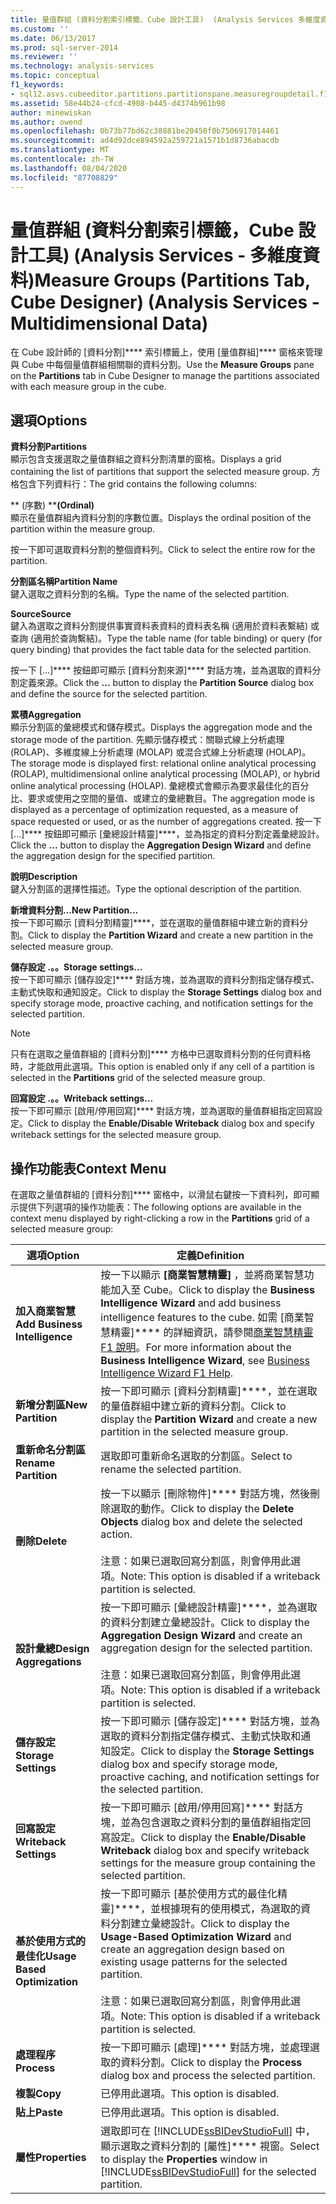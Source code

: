```yaml
---
title: 量值群組 (資料分割索引標籤、Cube 設計工具)  (Analysis Services 多維度資料) |Microsoft Docs
ms.custom: ''
ms.date: 06/13/2017
ms.prod: sql-server-2014
ms.reviewer: ''
ms.technology: analysis-services
ms.topic: conceptual
f1_keywords:
- sql12.asvs.cubeeditor.partitions.partitionspane.measuregroupdetail.f1
ms.assetid: 58e44b24-cfcd-4908-b445-d4374b961b98
author: minewiskan
ms.author: owend
ms.openlocfilehash: 0b73b77bd62c38881be20450f0b7506917014461
ms.sourcegitcommit: ad4d92dce894592a259721a1571b1d8736abacdb
ms.translationtype: MT
ms.contentlocale: zh-TW
ms.lasthandoff: 08/04/2020
ms.locfileid: "87708829"
---
```

# <a name="measure-groups-partitions-tab-cube-designer-analysis-services---multidimensional-data"></a><span data-ttu-id="d1436-102">量值群組 (資料分割索引標籤，Cube 設計工具) (Analysis Services - 多維度資料)</span><span class="sxs-lookup"><span data-stu-id="d1436-102">Measure Groups (Partitions Tab, Cube Designer) (Analysis Services - Multidimensional Data)</span></span>
  <span data-ttu-id="d1436-103">在 Cube 設計師的 [資料分割]\*\*\*\* 索引標籤上，使用 [量值群組]\*\*\*\* 窗格來管理與 Cube 中每個量值群組相關聯的資料分割。</span><span class="sxs-lookup"><span data-stu-id="d1436-103">Use the **Measure Groups** pane on the **Partitions** tab in Cube Designer to manage the partitions associated with each measure group in the cube.</span></span>  
  
## <a name="options"></a><span data-ttu-id="d1436-104">選項</span><span class="sxs-lookup"><span data-stu-id="d1436-104">Options</span></span>  
 <span data-ttu-id="d1436-105">**資料分割**</span><span class="sxs-lookup"><span data-stu-id="d1436-105">**Partitions**</span></span>  
 <span data-ttu-id="d1436-106">顯示包含支援選取之量值群組之資料分割清單的窗格。</span><span class="sxs-lookup"><span data-stu-id="d1436-106">Displays a grid containing the list of partitions that support the selected measure group.</span></span> <span data-ttu-id="d1436-107">方格包含下列資料行：</span><span class="sxs-lookup"><span data-stu-id="d1436-107">The grid contains the following columns:</span></span>  
  
 <span data-ttu-id="d1436-108">\*\* (序數) \*\*</span><span class="sxs-lookup"><span data-stu-id="d1436-108">**(Ordinal)**</span></span>  
 <span data-ttu-id="d1436-109">顯示在量值群組內資料分割的序數位置。</span><span class="sxs-lookup"><span data-stu-id="d1436-109">Displays the ordinal position of the partition within the measure group.</span></span>  
  
 <span data-ttu-id="d1436-110">按一下即可選取資料分割的整個資料列。</span><span class="sxs-lookup"><span data-stu-id="d1436-110">Click to select the entire row for the partition.</span></span>  
  
 <span data-ttu-id="d1436-111">**分割區名稱**</span><span class="sxs-lookup"><span data-stu-id="d1436-111">**Partition Name**</span></span>  
 <span data-ttu-id="d1436-112">鍵入選取之資料分割的名稱。</span><span class="sxs-lookup"><span data-stu-id="d1436-112">Type the name of the selected partition.</span></span>  
  
 <span data-ttu-id="d1436-113">**Source**</span><span class="sxs-lookup"><span data-stu-id="d1436-113">**Source**</span></span>  
 <span data-ttu-id="d1436-114">鍵入為選取之資料分割提供事實資料表資料的資料表名稱 (適用於資料表繫結) 或查詢 (適用於查詢繫結)。</span><span class="sxs-lookup"><span data-stu-id="d1436-114">Type the table name (for table binding) or query (for query binding) that provides the fact table data for the selected partition.</span></span>  
  
 <span data-ttu-id="d1436-115">按一下 [...]\*\*\*\* 按鈕即可顯示 [資料分割來源]\*\*\*\* 對話方塊，並為選取的資料分割定義來源。</span><span class="sxs-lookup"><span data-stu-id="d1436-115">Click the **...** button to display the **Partition Source** dialog box and define the source for the selected partition.</span></span>  
  
 <span data-ttu-id="d1436-116">**累積**</span><span class="sxs-lookup"><span data-stu-id="d1436-116">**Aggregation**</span></span>  
 <span data-ttu-id="d1436-117">顯示分割區的彙總模式和儲存模式。</span><span class="sxs-lookup"><span data-stu-id="d1436-117">Displays the aggregation mode and the storage mode of the partition.</span></span> <span data-ttu-id="d1436-118">先顯示儲存模式：關聯式線上分析處理 (ROLAP)、多維度線上分析處理 (MOLAP) 或混合式線上分析處理 (HOLAP)。</span><span class="sxs-lookup"><span data-stu-id="d1436-118">The storage mode is displayed first: relational online analytical processing (ROLAP), multidimensional online analytical processing (MOLAP), or hybrid online analytical processing (HOLAP).</span></span> <span data-ttu-id="d1436-119">彙總模式會顯示為要求最佳化的百分比、要求或使用之空間的量值、或建立的彙總數目。</span><span class="sxs-lookup"><span data-stu-id="d1436-119">The aggregation mode is displayed as a percentage of optimization requested, as a measure of space requested or used, or as the number of aggregations created.</span></span> <span data-ttu-id="d1436-120">按一下 [...]\*\*\*\* 按鈕即可顯示 [彙總設計精靈]\*\*\*\*，並為指定的資料分割定義彙總設計。</span><span class="sxs-lookup"><span data-stu-id="d1436-120">Click the **...** button to display the **Aggregation Design Wizard** and define the aggregation design for the specified partition.</span></span>  
  
 <span data-ttu-id="d1436-121">**說明**</span><span class="sxs-lookup"><span data-stu-id="d1436-121">**Description**</span></span>  
 <span data-ttu-id="d1436-122">鍵入分割區的選擇性描述。</span><span class="sxs-lookup"><span data-stu-id="d1436-122">Type the optional description of the partition.</span></span>  
  
 <span data-ttu-id="d1436-123">**新增資料分割...**</span><span class="sxs-lookup"><span data-stu-id="d1436-123">**New Partition...**</span></span>  
 <span data-ttu-id="d1436-124">按一下即可顯示 [資料分割精靈]\*\*\*\*，並在選取的量值群組中建立新的資料分割。</span><span class="sxs-lookup"><span data-stu-id="d1436-124">Click to display the **Partition Wizard** and create a new partition in the selected measure group.</span></span>  
  
 <span data-ttu-id="d1436-125">**儲存設定 .。。**</span><span class="sxs-lookup"><span data-stu-id="d1436-125">**Storage settings...**</span></span>  
 <span data-ttu-id="d1436-126">按一下即可顯示 [儲存設定]\*\*\*\* 對話方塊，並為選取的資料分割指定儲存模式、主動式快取和通知設定。</span><span class="sxs-lookup"><span data-stu-id="d1436-126">Click to display the **Storage Settings** dialog box and specify storage mode, proactive caching, and notification settings for the selected partition.</span></span>  
  
> [!NOTE]  
>  <span data-ttu-id="d1436-127">只有在選取之量值群組的 [資料分割]\*\*\*\* 方格中已選取資料分割的任何資料格時，才能啟用此選項。</span><span class="sxs-lookup"><span data-stu-id="d1436-127">This option is enabled only if any cell of a partition is selected in the **Partitions** grid of the selected measure group.</span></span>  
  
 <span data-ttu-id="d1436-128">**回寫設定 .。。**</span><span class="sxs-lookup"><span data-stu-id="d1436-128">**Writeback settings...**</span></span>  
 <span data-ttu-id="d1436-129">按一下即可顯示 [啟用/停用回寫]\*\*\*\* 對話方塊，並為選取的量值群組指定回寫設定。</span><span class="sxs-lookup"><span data-stu-id="d1436-129">Click to display the **Enable/Disable Writeback** dialog box and specify writeback settings for the selected measure group.</span></span>  
  
## <a name="context-menu"></a><span data-ttu-id="d1436-130">操作功能表</span><span class="sxs-lookup"><span data-stu-id="d1436-130">Context Menu</span></span>  
 <span data-ttu-id="d1436-131">在選取之量值群組的 [資料分割]\*\*\*\* 窗格中，以滑鼠右鍵按一下資料列，即可顯示提供下列選項的操作功能表：</span><span class="sxs-lookup"><span data-stu-id="d1436-131">The following options are available in the context menu displayed by right-clicking a row in the **Partitions** grid of a selected measure group:</span></span>  
  
|<span data-ttu-id="d1436-132">選項</span><span class="sxs-lookup"><span data-stu-id="d1436-132">Option</span></span>|<span data-ttu-id="d1436-133">定義</span><span class="sxs-lookup"><span data-stu-id="d1436-133">Definition</span></span>|  
|------------|----------------|  
|<span data-ttu-id="d1436-134">**加入商業智慧**</span><span class="sxs-lookup"><span data-stu-id="d1436-134">**Add Business Intelligence**</span></span>|<span data-ttu-id="d1436-135">按一下以顯示 **[商業智慧精靈]** ，並將商業智慧功能加入至 Cube。</span><span class="sxs-lookup"><span data-stu-id="d1436-135">Click to display the **Business Intelligence Wizard** and add business intelligence features to the cube.</span></span> <span data-ttu-id="d1436-136">如需 [商業智慧精靈]\*\*\*\* 的詳細資訊，請參閱[商業智慧精靈 F1 說明](business-intelligence-wizard-f1-help.md)。</span><span class="sxs-lookup"><span data-stu-id="d1436-136">For more information about the **Business Intelligence Wizard**, see [Business Intelligence Wizard F1 Help](business-intelligence-wizard-f1-help.md).</span></span>|  
|<span data-ttu-id="d1436-137">**新增分割區**</span><span class="sxs-lookup"><span data-stu-id="d1436-137">**New Partition**</span></span>|<span data-ttu-id="d1436-138">按一下即可顯示 [資料分割精靈]\*\*\*\*，並在選取的量值群組中建立新的資料分割。</span><span class="sxs-lookup"><span data-stu-id="d1436-138">Click to display the **Partition Wizard** and create a new partition in the selected measure group.</span></span>|  
|<span data-ttu-id="d1436-139">**重新命名分割區**</span><span class="sxs-lookup"><span data-stu-id="d1436-139">**Rename Partition**</span></span>|<span data-ttu-id="d1436-140">選取即可重新命名選取的分割區。</span><span class="sxs-lookup"><span data-stu-id="d1436-140">Select to rename the selected partition.</span></span>|  
|<span data-ttu-id="d1436-141">**刪除**</span><span class="sxs-lookup"><span data-stu-id="d1436-141">**Delete**</span></span>|<span data-ttu-id="d1436-142">按一下以顯示 [刪除物件]\*\*\*\* 對話方塊，然後刪除選取的動作。</span><span class="sxs-lookup"><span data-stu-id="d1436-142">Click to display the **Delete Objects** dialog box and delete the selected action.</span></span><br /><br /> <span data-ttu-id="d1436-143">注意：如果已選取回寫分割區，則會停用此選項。</span><span class="sxs-lookup"><span data-stu-id="d1436-143">Note: This option is disabled if a writeback partition is selected.</span></span>|  
|<span data-ttu-id="d1436-144">**設計彙總**</span><span class="sxs-lookup"><span data-stu-id="d1436-144">**Design Aggregations**</span></span>|<span data-ttu-id="d1436-145">按一下即可顯示 [彙總設計精靈]\*\*\*\*，並為選取的資料分割建立彙總設計。</span><span class="sxs-lookup"><span data-stu-id="d1436-145">Click to display the **Aggregation Design Wizard** and create an aggregation design for the selected partition.</span></span><br /><br /> <span data-ttu-id="d1436-146">注意：如果已選取回寫分割區，則會停用此選項。</span><span class="sxs-lookup"><span data-stu-id="d1436-146">Note: This option is disabled if a writeback partition is selected.</span></span>|  
|<span data-ttu-id="d1436-147">**儲存設定**</span><span class="sxs-lookup"><span data-stu-id="d1436-147">**Storage Settings**</span></span>|<span data-ttu-id="d1436-148">按一下即可顯示 [儲存設定]\*\*\*\* 對話方塊，並為選取的資料分割指定儲存模式、主動式快取和通知設定。</span><span class="sxs-lookup"><span data-stu-id="d1436-148">Click to display the **Storage Settings** dialog box and specify storage mode, proactive caching, and notification settings for the selected partition.</span></span>|  
|<span data-ttu-id="d1436-149">**回寫設定**</span><span class="sxs-lookup"><span data-stu-id="d1436-149">**Writeback Settings**</span></span>|<span data-ttu-id="d1436-150">按一下即可顯示 [啟用/停用回寫]\*\*\*\* 對話方塊，並為包含選取之資料分割的量值群組指定回寫設定。</span><span class="sxs-lookup"><span data-stu-id="d1436-150">Click to display the **Enable/Disable Writeback** dialog box and specify writeback settings for the measure group containing the selected partition.</span></span>|  
|<span data-ttu-id="d1436-151">**基於使用方式的最佳化**</span><span class="sxs-lookup"><span data-stu-id="d1436-151">**Usage Based Optimization**</span></span>|<span data-ttu-id="d1436-152">按一下即可顯示 [基於使用方式的最佳化精靈]\*\*\*\*，並根據現有的使用模式，為選取的資料分割建立彙總設計。</span><span class="sxs-lookup"><span data-stu-id="d1436-152">Click to display the **Usage-Based Optimization Wizard** and create an aggregation design based on existing usage patterns for the selected partition.</span></span><br /><br /> <span data-ttu-id="d1436-153">注意：如果已選取回寫分割區，則會停用此選項。</span><span class="sxs-lookup"><span data-stu-id="d1436-153">Note: This option is disabled if a writeback partition is selected.</span></span>|  
|<span data-ttu-id="d1436-154">**處理程序**</span><span class="sxs-lookup"><span data-stu-id="d1436-154">**Process**</span></span>|<span data-ttu-id="d1436-155">按一下即可顯示 [處理]\*\*\*\* 對話方塊，並處理選取的資料分割。</span><span class="sxs-lookup"><span data-stu-id="d1436-155">Click to display the **Process** dialog box and process the selected partition.</span></span>|  
|<span data-ttu-id="d1436-156">**複製**</span><span class="sxs-lookup"><span data-stu-id="d1436-156">**Copy**</span></span>|<span data-ttu-id="d1436-157">已停用此選項。</span><span class="sxs-lookup"><span data-stu-id="d1436-157">This option is disabled.</span></span>|  
|<span data-ttu-id="d1436-158">**貼上**</span><span class="sxs-lookup"><span data-stu-id="d1436-158">**Paste**</span></span>|<span data-ttu-id="d1436-159">已停用此選項。</span><span class="sxs-lookup"><span data-stu-id="d1436-159">This option is disabled.</span></span>|  
|<span data-ttu-id="d1436-160">**屬性**</span><span class="sxs-lookup"><span data-stu-id="d1436-160">**Properties**</span></span>|<span data-ttu-id="d1436-161">選取即可在 [!INCLUDE[ssBIDevStudioFull](../includes/ssbidevstudiofull-md.md)] 中，顯示選取之資料分割的 [屬性]\*\*\*\* 視窗。</span><span class="sxs-lookup"><span data-stu-id="d1436-161">Select to display the **Properties** window in [!INCLUDE[ssBIDevStudioFull](../includes/ssbidevstudiofull-md.md)] for the selected partition.</span></span>|  
  
  
